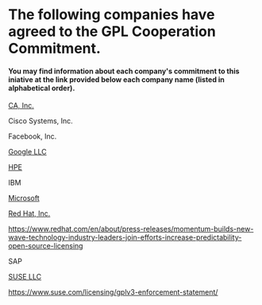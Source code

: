 # The following companies have agreed to the GPL Cooperation Commitment.
#### You may find information about each company's commitment to this iniative at the link provided below each company name (listed in alphabetical order). 

[CA, Inc.](https://www.ca.com/us/legal/gpl-commitment.html)

Cisco Systems, Inc.

Facebook, Inc.

[Google LLC](https://opensource.google.com/gpl-enforcement/)

[HPE](https://news.hpe.com/hpe-joins-other-community-leaders-in-protecting-developers-and-enabling-innovation/)

IBM

[Microsoft](https://open.microsoft.com/2018/03/19/microsoft-open-source-licensing-gplv3/)

[Red Hat, Inc.](https://www.redhat.com/en/about/press-releases/technology-industry-leaders-join-forces-increase-predictability-open-source-licensing)

https://www.redhat.com/en/about/press-releases/momentum-builds-new-wave-technology-industry-leaders-join-efforts-increase-predictability-open-source-licensing

SAP

[SUSE LLC](https://www.suse.com/c/gpl-enforcement-statement/)

https://www.suse.com/licensing/gplv3-enforcement-statement/

